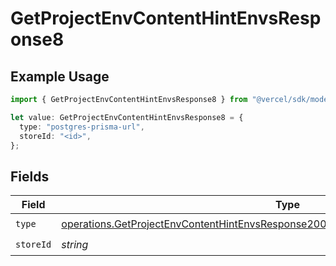 # GetProjectEnvContentHintEnvsResponse8

## Example Usage

```typescript
import { GetProjectEnvContentHintEnvsResponse8 } from "@vercel/sdk/models/operations/getprojectenv.js";

let value: GetProjectEnvContentHintEnvsResponse8 = {
  type: "postgres-prisma-url",
  storeId: "<id>",
};
```

## Fields

| Field                                                                                                                                                                                      | Type                                                                                                                                                                                       | Required                                                                                                                                                                                   | Description                                                                                                                                                                                |
| ------------------------------------------------------------------------------------------------------------------------------------------------------------------------------------------ | ------------------------------------------------------------------------------------------------------------------------------------------------------------------------------------------ | ------------------------------------------------------------------------------------------------------------------------------------------------------------------------------------------ | ------------------------------------------------------------------------------------------------------------------------------------------------------------------------------------------ |
| `type`                                                                                                                                                                                     | [operations.GetProjectEnvContentHintEnvsResponse200ApplicationJSONResponseBody38Type](../../models/operations/getprojectenvcontenthintenvsresponse200applicationjsonresponsebody38type.md) | :heavy_check_mark:                                                                                                                                                                         | N/A                                                                                                                                                                                        |
| `storeId`                                                                                                                                                                                  | *string*                                                                                                                                                                                   | :heavy_check_mark:                                                                                                                                                                         | N/A                                                                                                                                                                                        |